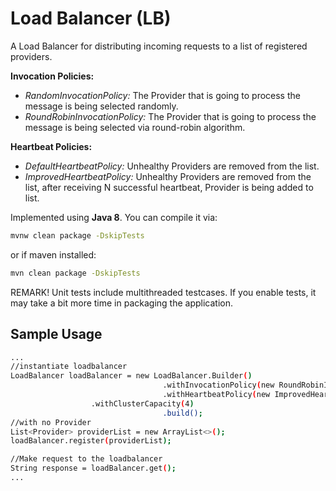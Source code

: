 # Load Balancer (LB)

A Load Balancer for distributing incoming requests to a list of registered providers.

**Invocation Policies:**
* _RandomInvocationPolicy:_ The Provider that is going to process the message is being selected randomly.
* _RoundRobinInvocationPolicy:_ The Provider that is going to process the message is being selected via round-robin algorithm.

**Heartbeat Policies:**
* _DefaultHeartbeatPolicy:_ Unhealthy Providers are removed from the list.
* _ImprovedHeartbeatPolicy:_ Unhealthy Providers are removed from the list, after receiving  N successful heartbeat, Provider is being added to list.



Implemented using **Java 8**.
You can compile it via:

```bash
mvnw clean package -DskipTests
```
or if maven installed:

```bash
mvn clean package -DskipTests
```

REMARK! Unit tests include multithreaded testcases. If you enable tests, it may take a bit more time in packaging the application.

## Sample Usage
```bash
...
//instantiate loadbalancer
LoadBalancer loadBalancer = new LoadBalancer.Builder()
                                  .withInvocationPolicy(new RoundRobinInvocationPolicy())
                                  .withHeartbeatPolicy(new ImprovedHeartbeatPolicy())
				  .withClusterCapacity(4) 
                                  .build();
//with no Provider   
List<Provider> providerList = new ArrayList<>();
loadBalancer.register(providerList);

//Make request to the loadbalancer
String response = loadBalancer.get();
...

```
		
